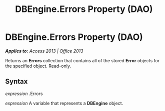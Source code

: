 ﻿---
title: DBEngine.Errors Property (DAO)
TOCTitle: Errors Property
ms:assetid: 594a8752-1f15-0690-b01c-9254951f16f6
ms:mtpsurl: https://msdn.microsoft.com/en-us/library/Ff194384(v=office.15)
ms:contentKeyID: 48545013
ms.date: 09/18/2015
mtps_version: v=office.15
f1_keywords:
- dao360.chm1053176
f1_categories:
- Office.Version=v15
---

# DBEngine.Errors Property (DAO)


_**Applies to:** Access 2013 | Office 2013_

Returns an **Errors** collection that contains all of the stored **Error** objects for the specified object. Read-only.

## Syntax

*expression* .Errors

*expression* A variable that represents a **DBEngine** object.

